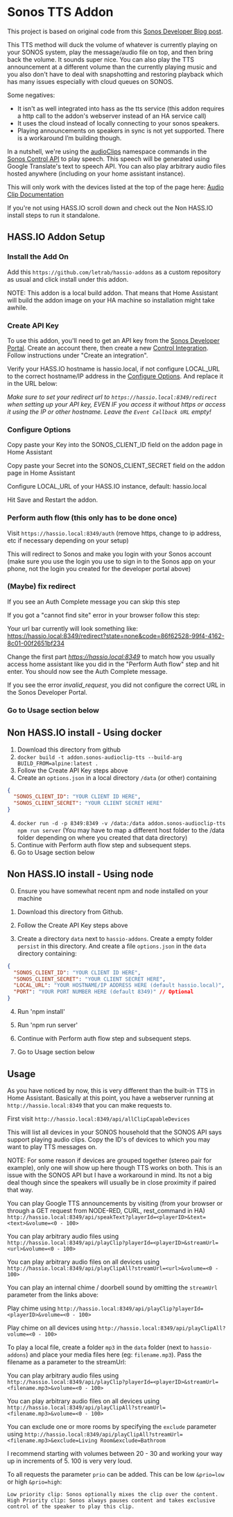# Sonos TTS Addon

This project is based on original code from this [Sonos Developer Blog post](https://developer.sonos.com/code/making-sonos-talk-with-the-audioclip-api/).

This TTS method will duck the volume of whatever is currently playing on your SONOS system, play the message/audio file on top, and then bring back the volume. It sounds super nice. You can also play the TTS announcement at a different volume than the currently playing music and you also don't have to deal with snapshotting and restoring playback which has many issues especially with cloud queues on SONOS.

Some negatives:

- It isn't as well integrated into hass as the tts service (this addon requires a http call to the addon's webserver instead of an HA service call)
- It uses the cloud instead of locally connecting to your sonos speakers.
- Playing announcements on speakers in sync is not yet supported. There is a workaround I’m building though.

In a nutshell, we're using the [audioClips](https://developer.sonos.com/reference/control-api/audioclip/) namespace commands in the [Sonos Control API](https://developer.sonos.com/build/direct-control/) to play speech. This speech will be generated using Google Translate's text to speech API. You can also play arbitrary audio files hosted anywhere (including on your home assistant instance).

This will only work with the devices listed at the top of the page here: [Audio Clip Documentation](https://developer.sonos.com/reference/control-api/audioclip/)

If you're not using HASS.IO scroll down and check out the Non HASS.IO install steps to run it standalone.

## HASS.IO Addon Setup

### Install the Add On

Add this `https://github.com/letrab/hassio-addons` as a custom repository as usual and click install under this addon.

NOTE: This addon is a local build addon. That means that Home Assistant will build the addon image on your HA machine so installation might take awhile.

### Create API Key

To use this addon, you'll need to get an API key from the [Sonos Developer Portal](https://developer.sonos.com). Create an account there, then create a new [Control Integration](https://developer.sonos.com/news/create-client-credentials/). Follow instructions under "Create an integration".

Verify your HASS.IO hostname is hassio.local, if not configure LOCAL_URL to the correct hostname/IP address in the [Configure Options](#configure-options).
And replace it in the URL below:

_Make sure to set your redirect url to `https://hassio.local:8349/redirect` when setting up your API key, EVEN IF you access it without https or access it using the IP or other hostname. Leave the `Event Callback URL` empty!_

### Configure Options

Copy paste your Key into the SONOS_CLIENT_ID field on the addon page in Home Assistant

Copy paste your Secret into the SONOS_CLIENT_SECRET field on the addon page in Home Assistant

Configure LOCAL_URL of your HASS.IO instance, default: hassio.local

Hit Save and Restart the addon.

### Perform auth flow (this only has to be done once)

Visit `https://hassio.local:8349/auth` (remove https, change to ip address, etc if necessary depending on your setup)

This will redirect to Sonos and make you login with your Sonos account (make sure you use the login you use to sign in to the Sonos app on your phone, not the login you created for the developer portal above)

### (Maybe) fix redirect

If you see an Auth Complete message you can skip this step

If you got a "cannot find site" error in your browser follow this step:

Your url bar currently will look something like:
https://hassio.local:8349/redirect?state=none&code=86f62528-99f4-4162-8c01-00f2651bf234

Change the first part _https://hassio.local:8349_ to match how you usually access home assistant like you did in the "Perform Auth flow" step and hit enter. You should now see the Auth Complete message.

If you see the error _invalid_request_, you did not configure the correct URL in the Sonos Developer Portal.

### Go to Usage section below

## Non HASS.IO install - Using docker

1. Download this directory from github
2. `docker build -t addon.sonos-audioclip-tts --build-arg BUILD_FROM=alpine:latest .`
3. Follow the Create API Key steps above
4. Create an `options.json` in a local directory `/data` (or other) containing

```json
{
  "SONOS_CLIENT_ID": "YOUR CLIENT ID HERE",
  "SONOS_CLIENT_SECRET": "YOUR CLIENT SECRET HERE"
}
```

4. `docker run -d -p 8349:8349 -v /data:/data addon.sonos-audioclip-tts npm run server`
   (You may have to map a different host folder to the /data folder depending on where you created that data directory)
5. Continue with Perform auth flow step and subsequent steps.
6. Go to Usage section below

## Non HASS.IO install - Using node

0. Ensure you have somewhat recent npm and node installed on your machine
1. Download this directory from Github.

2. Follow the Create API Key steps above

3. Create a directory `data` next to `hassio-addons`. Create a empty folder `persist` in this directory.
   And create a file `options.json` in the `data` directory containing:

```json
{
  "SONOS_CLIENT_ID": "YOUR CLIENT ID HERE",
  "SONOS_CLIENT_SECRET": "YOUR CLIENT SECRET HERE",
  "LOCAL_URL": "YOUR HOSTNAME/IP ADDRESS HERE (default hassio.local)", // Optional
  "PORT": "YOUR PORT NUMBER HERE (default 8349)" // Optional
}
```

4. Run 'npm install'
5. Run 'npm run server'

6. Continue with Perform auth flow step and subsequent steps.
7. Go to Usage section below

## Usage

As you have noticed by now, this is very different than the built-in TTS in Home Assistant. Basically at this point, you have a webserver running at `http://hassio.local:8349` that you can make requests to.

First visit `http://hassio.local:8349/api/allClipCapableDevices`

This will list all devices in your SONOS household that the SONOS API says support playing audio clips. Copy the ID's of devices to which you may want to play TTS messages on.

NOTE: For some reason if devices are grouped together (stereo pair for example), only one will show up here though TTS works on both. This is an issue with the SONOS API but I have a workaround in mind. Its not a big deal though since the speakers will usually be in close proximity if paired that way.

You can play Google TTS announcements by visiting (from your browser or through a GET request from NODE-RED, CURL, rest_command in HA) `http://hassio.local:8349/api/speakText?playerId=<playerID>&text=<text>&volume=<0 - 100>`

You can play arbitrary audio files using `http://hassio.local:8349/api/playClip?playerId=<playerID>&streamUrl=<url>&volume=<0 - 100>`

You can play arbitrary audio files on all devices using `http://hassio.local:8349/api/playClipAll?streamUrl=<url>&volume=<0 - 100>`

You can play an internal chime / doorbell sound by omitting the `streamUrl` parameter from the links above:

Play chime using `http://hassio.local:8349/api/playClip?playerId=<playerID>&volume=<0 - 100>`

Play chime on all devices using `http://hassio.local:8349/api/playClipAll?volume=<0 - 100>`

To play a local file, create a folder `mp3` in the `data` folder (next to `hassio-addons`) and place your media files here (eg: `filename.mp3`).
Pass the filename as a parameter to the streamUrl:

You can play arbitrary audio files using `http://hassio.local:8349/api/playClip?playerId=<playerID>&streamUrl=<filename.mp3>&volume=<0 - 100>`

You can play arbitrary audio files on all devices using `http://hassio.local:8349/api/playClipAll?streamUrl=<filename.mp3>&volume=<0 - 100>`

You can exclude one or more rooms by specifying the `exclude` parameter using `http://hassio.local:8349/api/playClipAll?streamUrl=<filename.mp3>&exclude=Living Room&exclude=Bathroom`

I recommend starting with volumes between 20 - 30 and working your way up in increments of 5. 100 is very very loud.

To all requests the parameter `prio` can be added. This can be low `&prio=low` or high `&prio=high`:

```
Low priority clip: Sonos optionally mixes the clip over the content.
High Priority clip: Sonos always pauses content and takes exclusive control of the speaker to play this clip.
```
